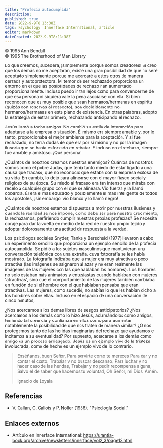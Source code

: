 ```yaml
---
title: "Profecía autocumplida"
description: 
published: true
date: 2022-9-9T8:13:38Z
tags: Psychology, Innerface International, article
editor: markdown
dateCreated: 2022-9-9T8:13:38Z
---
```


<p class="v-card v-sheet theme--light grey lighten-3 px-2">© 1995 Ann Bendall<br>© 1995 The Brotherhood of Man Library</p>

Lo que creemos, sucederá, ¡simplemente porque somos creadores! Si creo que los demás no me aceptarán, existe una gran posibilidad de que no seré aceptado simplemente porque me acercaré a estos otros de manera cerrada y autoprotectora. Mi temor de ser rechazado proporciona un entorno en el que las posibilidades de rechazo han aumentado proporcionalmente. Incluso puedo ir tan lejos como para convencerme de que esa persona ni siquiera vale la pena asociarse con ella. Si bien reconocen que es muy posible que sean hermanos/hermanas en espíritu (quizás con reservas al respecto), son decididamente no-hermanos/hermanas en este plano de existencia. En otras palabras, adopto la estrategia de entrar primero, rechazando anticipando el rechazo.

Jesús llamó a todos amigos. No cambió su estilo de interacción para adaptarse a la empresa o situación. Él mismo era siempre amable y, por lo tanto, proporcionaba el mejor ambiente para la aceptación. Y si fue rechazado, no tenía dudas de que era por sí mismo y no por la imagen ilusoria que se había esforzado en retratar. E incluso en el rechazo, siempre fue amable y amistoso. ¡Qué persona!

¿Cuántos de nosotros creamos nuestros enemigos? Cuántos de nosotros somos como el pobre Judas, que tenía tanto miedo de estar ligado a una causa que fracasó, que no reconoció que estaba con la empresa exitosa de su vida. En cambio, lo dejó para alinearse con el mayor fiasco social y religioso de su época. Su miedo al fracaso era tan intenso que miraba con recelo a cualquier grupo con el que se alineara. Vio fuerza y ​​la llamó cobardía. Él era el más educado y posiblemente el más inteligente de todos los apóstoles, ¡sin embargo, vio blanco y lo llamó negro!

¿Cuántos de nosotros estamos dispuestos a morir por nuestras ilusiones y cuando la realidad se nos impone, como debe ser para nuestro crecimiento, la rechazamos, prefiriendo cumplir nuestras propias profecías? Se necesita coraje para dar la vuelta en medio de la red de nuestro propio tejido y adoptar dolorosamente una actitud de respuesta a la verdad.

Los psicólogos sociales Snyder, Tanke y Berscheid (1977) llevaron a cabo un experimento sencillo que proporciona un ejemplo sencillo de la profecía autocumplida. Se pidió a los sujetos masculinos que mantuvieran una conversación telefónica con una extraña, cuya fotografía se les había mostrado. La fotografía indicaba que la mujer era muy atractiva o poco atractiva (las imágenes se asignaron al azar y no eran realmente las imágenes de las mujeres con las que hablaban los hombres). Los hombres no solo estaban más animados y entusiastas cuando hablaban con mujeres 'atractivas', sino que el comportamiento de las mujeres también cambiaba en función de si el hombre con el que hablaban pensaba que eran atractivas. Las mujeres, como sucedió, no sabían lo que les habían dicho a los hombres sobre ellas. Incluso en el espacio de una conversación de cinco minutos,

¿Nos acercamos a los demás libres de sesgos anticipatorios? ¿Nos acercamos a los demás como lo hizo Jesús, aclamándolos como amigos, teniendo tal creencia y confianza en ellos como para aumentar notablemente la posibilidad de que nos traten de manera similar? ¿O nos protegemos tanto de las heridas imaginarias del rechazo que ayudamos e incitamos a su eventualidad? Por supuesto, acercarse a los demás como amigo es un proceso arriesgado. Jesús es un ejemplo vivo de la tristeza involucrada, como de hecho es un ejemplo vivo de lo contrario.

> Enséñanos, buen Señor,
> Para servirte como te mereces
> Para dar y no contar el costo,
> Trabajar y no buscar descanso,
> Para luchar y no hacer caso de las heridas,
> Trabajar y no pedir recompensa alguna,
> Salvo el de saber que hacemos tu voluntad,
> Oh Señor, mi Dios. Amén.
>
> Ignacio de Loyala

## Referencias

- V. Callan, C. Gallois y P. Noller (1986). "Psicología Social."

## Enlaces externos

- Artículo en Innerface International: https://urantia-book.org/archive/newsletters/innerface/vol2_3/page13.html


